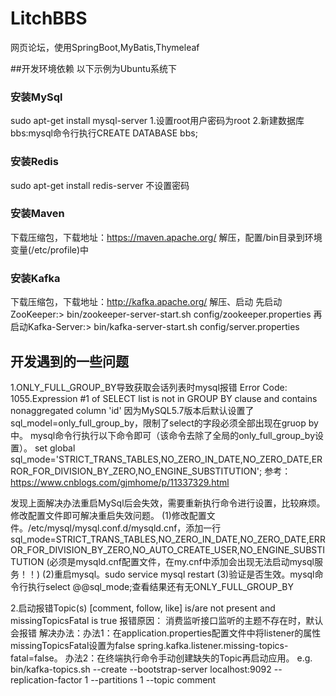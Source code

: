 # LitchBBS

网页论坛，使用SpringBoot,MyBatis,Thymeleaf

##开发环境依赖
以下示例为Ubuntu系统下
### 安装MySql
sudo apt-get install mysql-server
1.设置root用户密码为root
2.新建数据库bbs:mysql命令行执行CREATE DATABASE bbs;

### 安装Redis
sudo apt-get install redis-server
不设置密码

### 安装Maven
下载压缩包，下载地址：https://maven.apache.org/
解压，配置/bin目录到环境变量(/etc/profile)中

### 安装Kafka
下载压缩包，下载地址：http://kafka.apache.org/
解压、启动
先启动ZooKeeper:> bin/zookeeper-server-start.sh config/zookeeper.properties
再启动Kafka-Server:> bin/kafka-server-start.sh config/server.properties





## 开发遇到的一些问题
1.ONLY_FULL_GROUP_BY导致获取会话列表时mysql报错
Error Code: 1055.Expression #1 of SELECT list is not in GROUP BY clause and contains nonaggregated column 'id'
因为MySQL5.7版本后默认设置了sql_model=only_full_group_by，限制了select的字段必须全部出现在gruop by中。
mysql命令行执行以下命令即可（该命令去除了全局的only_full_group_by设置）。
set global sql_mode='STRICT_TRANS_TABLES,NO_ZERO_IN_DATE,NO_ZERO_DATE,ERROR_FOR_DIVISION_BY_ZERO,NO_ENGINE_SUBSTITUTION';
参考：https://www.cnblogs.com/gjmhome/p/11337329.html

发现上面解决办法重启MySql后会失效，需要重新执行命令进行设置，比较麻烦。修改配置文件即可解决重启失效问题。
(1)修改配置文件。/etc/mysql/mysql.conf.d/mysqld.cnf，添加一行
  sql_mode=STRICT_TRANS_TABLES,NO_ZERO_IN_DATE,NO_ZERO_DATE,ERROR_FOR_DIVISION_BY_ZERO,NO_AUTO_CREATE_USER,NO_ENGINE_SUBSTITUTION
  (必须是mysqld.cnf配置文件，在my.cnf中添加会出现无法启动mysql服务！！)
(2)重启mysql。sudo service mysql restart
(3)验证是否生效。mysql命令行执行select @@sql_mode;查看结果还有无ONLY_FULL_GROUP_BY

2.启动报错Topic(s) [comment, follow, like] is/are not present and missingTopicsFatal is true
报错原因： 消费监听接口监听的主题不存在时，默认会报错
解决办法：办法1：在application.properties配置文件中将listener的属性missingTopicsFatal设置为false
spring.kafka.listener.missing-topics-fatal=false。
办法2：在终端执行命令手动创建缺失的Topic再启动应用。
e.g. bin/kafka-topics.sh --create --bootstrap-server localhost:9092 --replication-factor 1 --partitions 1 --topic comment


